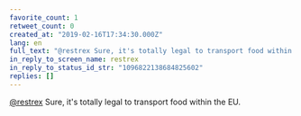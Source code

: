 ```yaml
---
favorite_count: 1
retweet_count: 0
created_at: "2019-02-16T17:34:30.000Z"
lang: en
full_text: "@restrex Sure, it's totally legal to transport food within the EU."
in_reply_to_screen_name: restrex
in_reply_to_status_id_str: "1096822138684825602"
replies: []
---
```


[@restrex](https://twitter.com/restrex) Sure, it's totally legal to transport
food within the EU.
